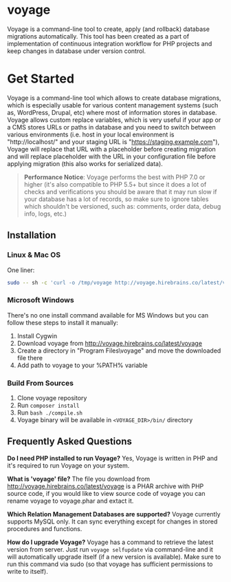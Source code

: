 # voyage
Voyage is a command-line tool to create, apply (and rollback) database migrations automatically. This tool has been created as a part of implementation of continuous integration workflow for PHP projects and keep changes in database under version control. 

# Get Started
Voyage is a command-line tool which allows to create database migrations, which is especially usable for various content management systems (such as, WordPress, Drupal, etc) where most of information stores in database. Voyage allows custom replace variables, which is very useful if your app or a CMS stores URLs or paths in database and you need to switch between various environments (i.e. host in your local environment is "http://localhost/" and your staging URL is "https://staging.example.com"), Voyage will replace that URL with a placeholder before creating migration and will replace placeholder with the URL in your configuration file before applying migration (this also works for serialized data).

>**Performance Notice**: Voyage performs the best with PHP 7.0 or higher (it's also compatible to PHP 5.5+ but since it does a lot of checks and verifications you should be aware that it may run slow if your database has a lot of records, so make sure to ignore tables which shouldn't be versioned, such as: comments, order data, debug info, logs, etc.) 

## Installation

### Linux & Mac OS
One liner:
```bash
sudo -- sh -c 'curl -o /tmp/voyage http://voyage.hirebrains.co/latest/voyage && mv /tmp/voyage /usr/local/bin/ && chmod +x /usr/local/bin/voyage'
```

### Microsoft Windows
There's no one install command available for MS Windows but you can follow these steps to install it manually:
1. Install Cygwin
2. Download voyage from http://voyage.hirebrains.co/latest/voyage
3. Create a directory in "Program Files\voyage\" and move the downloaded file there
4. Add path to voyage to your %PATH% variable

### Build From Sources
1. Clone voyage repository 
2. Run `composer install`
3. Run `bash ./compile.sh`
4. Voyage binary will be available in `<VOYAGE_DIR>/bin/` directory

## Frequently Asked Questions
**Do I need PHP installed to run Voyage?**
Yes, Voyage is written in PHP and it's required to run Voyage on your system.

**What is 'voyage' file?**
The file you download from http://voyage.hirebrains.co/latest/voyage is a PHAR archive with PHP source code, if you would like to view source code of voyage you can rename voyage to voyage.phar and extact it.

**Which Relation Management Databases are supported?**
Voyage currently supports MySQL only. It can sync everything except for changes in stored procedures and functions.

**How do I upgrade Voyage?**
Voyage has a command to retrieve the latest version from server. Just run `voyage selfupdate` via command-line and it will automatically upgrade itself (if a new version is available). Make sure to run this command via sudo (so that voyage has sufficient permissions to write to itself).

